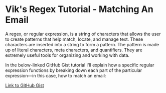 # Vik's Regex Tutorial - Matching An Email

A regex, or regular expression, is a string of characters that allows the user to create patterns that help match, locate, and manage text. These characters are inserted into a string to form a pattern. The pattern is made up of literal characters, meta characters, and quantifiers. They are extremely useful tools for organizing and working with data. 

In the below-linked GitHub Gist tutorial I'll explain how a specific regular expression functions by breaking down each part of the particular expression—in this case, how to match an email:

[Link to GitHub Gist](https://gist.github.com/Vik-Maharaj/6f2973f75989349522ad7b2a6521df01)

